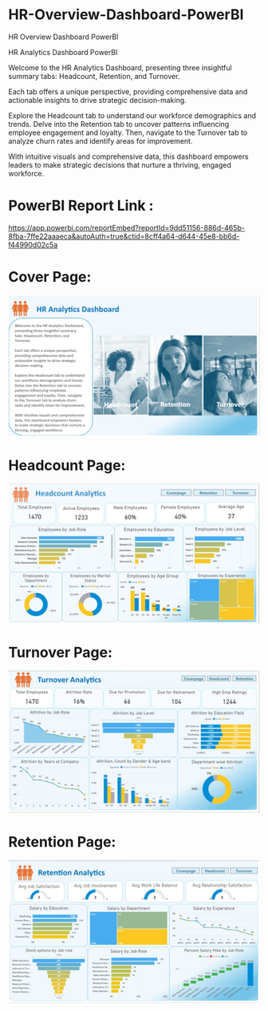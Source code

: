 # HR-Overview-Dashboard-PowerBI
HR Overview Dashboard PowerBI


HR Analytics Dashboard PowerBI

Welcome to the HR Analytics Dashboard, presenting three insightful summary tabs: Headcount, Retention, and Turnover. 

Each tab offers a unique perspective, providing comprehensive data and actionable insights to drive strategic decision-making. 

Explore the Headcount tab to understand our workforce demographics and trends. Delve into the Retention tab to uncover patterns influencing employee engagement and loyalty. Then, navigate to the Turnover tab to analyze churn rates and identify areas for improvement. 

With intuitive visuals and comprehensive data, this dashboard empowers leaders to make strategic decisions that nurture a thriving, engaged workforce.

# PowerBI Report Link :  

https://app.powerbi.com/reportEmbed?reportId=9dd51156-886d-465b-8fba-7ffe22aaaeca&autoAuth=true&ctid=8cff4a64-d644-45e8-bb6d-f44990d02c5a

# Cover Page:

![image](https://github.com/shreymukh2020/PowerBI-HR-Analytics-Report-/blob/main/Homepage.jpg)

# Headcount Page:

![image](https://github.com/shreymukh2020/PowerBI-HR-Analytics-Report-/blob/main/Headcount.jpg)

# Turnover Page:

![image](https://github.com/shreymukh2020/PowerBI-HR-Analytics-Report-/blob/main/Turnover.jpg)

# Retention Page:

![image](https://github.com/shreymukh2020/PowerBI-HR-Analytics-Report-/blob/main/Retention.jpg)
